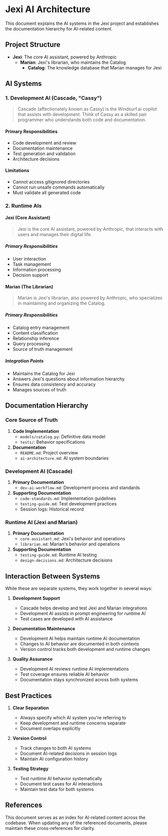 # Jexi AI Architecture

This document explains the AI systems in the Jexi project and establishes the documentation hierarchy for AI-related content.

## Project Structure
- **Jexi**: The core AI assistant, powered by Anthropic
  - **Marian**: Jexi's librarian, who maintains the Catalog
    - **Catalog**: The knowledge database that Marian manages for Jexi

## AI Systems

### 1. Development AI (Cascade, "Cassy")
> Cascade (affectionately known as Cassy) is the Windsurf.ai copilot that assists with development. Think of Cassy as a skilled pair programmer who understands both code and documentation.

#### Primary Responsibilities
- Code development and review
- Documentation maintenance
- Test generation and validation
- Architecture decisions

#### Limitations
- Cannot access gitignored directories
- Cannot run unsafe commands automatically
- Must validate all generated code

### 2. Runtime AIs

#### Jexi (Core Assistant)
> Jexi is the core AI assistant, powered by Anthropic, that interacts with users and manages their digital life.

##### Primary Responsibilities
- User interaction
- Task management
- Information processing
- Decision support

#### Marian (The Librarian)
> Marian is Jexi's librarian, also powered by Anthropic, who specializes in maintaining and organizing the Catalog.

##### Primary Responsibilities
- Catalog entry management
- Content classification
- Relationship inference
- Query processing
- Source of truth management

##### Integration Points
- Maintains the Catalog for Jexi
- Answers Jexi's questions about information hierarchy
- Ensures data consistency and accuracy
- Manages sources of truth

## Documentation Hierarchy

### Core Source of Truth
1. **Code Implementation**
   - `models/catalog.py`: Definitive data model
   - `tests/`: Behavior specifications
2. **Documentation**
   - `README.md`: Project overview
   - `ai-architecture.md`: AI system boundaries

### Development AI (Cascade)
1. **Primary Documentation**
   - `dev-ai-workflow.md`: Development process and standards
2. **Supporting Documentation**
   - `code-standards.md`: Implementation guidelines
   - `testing-guide.md`: Test development practices
   - Session logs: Historical record

### Runtime AI (Jexi and Marian)
1. **Primary Documentation**
   - `core-assistant.md`: Jexi's behavior and operations
   - `librarian.md`: Marian's behavior and operations
2. **Supporting Documentation**
   - `testing-guide.md`: Runtime AI testing
   - `design-decisions.md`: Architecture decisions

## Interaction Between Systems

While these are separate systems, they work together in several ways:

1. **Development Support**
   - Cascade helps develop and test Jexi and Marian integrations
   - Development AI assists in prompt engineering for runtime AI
   - Test cases are developed with AI assistance

2. **Documentation Maintenance**
   - Development AI helps maintain runtime AI documentation
   - Changes to AI behavior are documented in both contexts
   - Version control tracks both development and runtime changes

3. **Quality Assurance**
   - Development AI reviews runtime AI implementations
   - Test coverage ensures reliable AI behavior
   - Documentation stays synchronized across both systems

## Best Practices

1. **Clear Separation**
   - Always specify which AI system you're referring to
   - Keep development and runtime concerns separate
   - Document overlaps explicitly

2. **Version Control**
   - Track changes to both AI systems
   - Document AI-related decisions in session logs
   - Maintain AI configuration history

3. **Testing Strategy**
   - Test runtime AI behavior systematically
   - Document test cases for AI interactions
   - Maintain test data for both systems

## References

This document serves as an index for AI-related content across the codebase. When updating any of the referenced documents, please maintain these cross-references for clarity.

